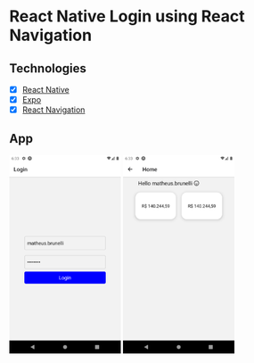 # React Native Login using React Navigation
## Technologies
- [x] [React Native](https://reactnative.dev/)
- [x] [Expo](https://expo.io/)
- [x] [React Navigation](https://reactnavigation.org/docs/getting-started/)

## App

<span align="center">
    <img src="./assets/screen1.png" width="200">
    <img src="./assets/screen2.png" width="200">
</span>
